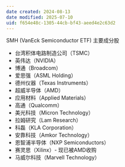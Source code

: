 ```yaml
---
date created: 2024-08-13
date modified: 2025-07-10
uid: f654e48c-1305-44cb-bf43-aeed4e2c63d2
---
```


SMH (VanEck Semiconductor ETF) 主要成分股

- 台湾积体电路制造公司（TSMC）
- 英伟达（NVIDIA）
- 博通（Broadcom）
- 爱思强（ASML Holding）
- 德州仪器（Texas Instruments）
- 超威半导体（AMD）
- 应用材料（Applied Materials）
- 高通（Qualcomm）
- 美光科技（Micron Technology）
- 拉姆研究（Lam Research）
- 科磊（KLA Corporation）
- 安靠科技（Amkor Technology）
- 恩智浦半导体（NXP Semiconductors）
- 赛灵思（Xilinx）- 现已被AMD收购
- 马威尔科技（Marvell Technology）
